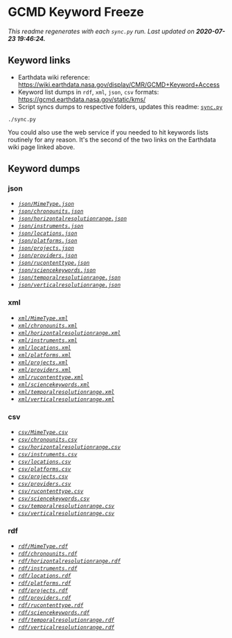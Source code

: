 # GCMD Keyword Freeze

*This readme regenerates with each `sync.py` run. Last updated on **2020-07-23 19:46:24.***

## Keyword links

* Earthdata wiki reference: https://wiki.earthdata.nasa.gov/display/CMR/GCMD+Keyword+Access
* Keyword list dumps in `rdf`, `xml`, `json`, `csv` formats: https://gcmd.earthdata.nasa.gov/static/kms/
* Script syncs dumps to respective folders, updates this readme: [`sync.py`](sync.py)

```shell
./sync.py
```

You could also use the web service if you needed to hit keywords lists routinely for any reason. It's the second of the two links on the Earthdata wiki page linked above.

## Keyword dumps

### json

- *[`json/MimeType.json`](json/MimeType.json)*
- *[`json/chronounits.json`](json/chronounits.json)*
- *[`json/horizontalresolutionrange.json`](json/horizontalresolutionrange.json)*
- *[`json/instruments.json`](json/instruments.json)*
- *[`json/locations.json`](json/locations.json)*
- *[`json/platforms.json`](json/platforms.json)*
- *[`json/projects.json`](json/projects.json)*
- *[`json/providers.json`](json/providers.json)*
- *[`json/rucontenttype.json`](json/rucontenttype.json)*
- *[`json/sciencekeywords.json`](json/sciencekeywords.json)*
- *[`json/temporalresolutionrange.json`](json/temporalresolutionrange.json)*
- *[`json/verticalresolutionrange.json`](json/verticalresolutionrange.json)*

### xml

- *[`xml/MimeType.xml`](xml/MimeType.xml)*
- *[`xml/chronounits.xml`](xml/chronounits.xml)*
- *[`xml/horizontalresolutionrange.xml`](xml/horizontalresolutionrange.xml)*
- *[`xml/instruments.xml`](xml/instruments.xml)*
- *[`xml/locations.xml`](xml/locations.xml)*
- *[`xml/platforms.xml`](xml/platforms.xml)*
- *[`xml/projects.xml`](xml/projects.xml)*
- *[`xml/providers.xml`](xml/providers.xml)*
- *[`xml/rucontenttype.xml`](xml/rucontenttype.xml)*
- *[`xml/sciencekeywords.xml`](xml/sciencekeywords.xml)*
- *[`xml/temporalresolutionrange.xml`](xml/temporalresolutionrange.xml)*
- *[`xml/verticalresolutionrange.xml`](xml/verticalresolutionrange.xml)*

### csv

- *[`csv/MimeType.csv`](csv/MimeType.csv)*
- *[`csv/chronounits.csv`](csv/chronounits.csv)*
- *[`csv/horizontalresolutionrange.csv`](csv/horizontalresolutionrange.csv)*
- *[`csv/instruments.csv`](csv/instruments.csv)*
- *[`csv/locations.csv`](csv/locations.csv)*
- *[`csv/platforms.csv`](csv/platforms.csv)*
- *[`csv/projects.csv`](csv/projects.csv)*
- *[`csv/providers.csv`](csv/providers.csv)*
- *[`csv/rucontenttype.csv`](csv/rucontenttype.csv)*
- *[`csv/sciencekeywords.csv`](csv/sciencekeywords.csv)*
- *[`csv/temporalresolutionrange.csv`](csv/temporalresolutionrange.csv)*
- *[`csv/verticalresolutionrange.csv`](csv/verticalresolutionrange.csv)*

### rdf

- *[`rdf/MimeType.rdf`](rdf/MimeType.rdf)*
- *[`rdf/chronounits.rdf`](rdf/chronounits.rdf)*
- *[`rdf/horizontalresolutionrange.rdf`](rdf/horizontalresolutionrange.rdf)*
- *[`rdf/instruments.rdf`](rdf/instruments.rdf)*
- *[`rdf/locations.rdf`](rdf/locations.rdf)*
- *[`rdf/platforms.rdf`](rdf/platforms.rdf)*
- *[`rdf/projects.rdf`](rdf/projects.rdf)*
- *[`rdf/providers.rdf`](rdf/providers.rdf)*
- *[`rdf/rucontenttype.rdf`](rdf/rucontenttype.rdf)*
- *[`rdf/sciencekeywords.rdf`](rdf/sciencekeywords.rdf)*
- *[`rdf/temporalresolutionrange.rdf`](rdf/temporalresolutionrange.rdf)*
- *[`rdf/verticalresolutionrange.rdf`](rdf/verticalresolutionrange.rdf)*


